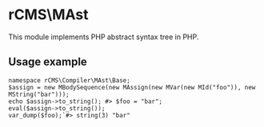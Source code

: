 # rCMS\MAst

This module implements PHP abstract syntax tree in PHP.

## Usage example

    namespace rCMS\Compiler\MAst\Base;
    $assign = new MBodySequence(new MAssign(new MVar(new MId("foo")), new MString("bar")));
    echo $assign->to_string(); #> $foo = "bar";
    eval($assign->to_string());
    var_dump($foo);`#> string(3) "bar"
